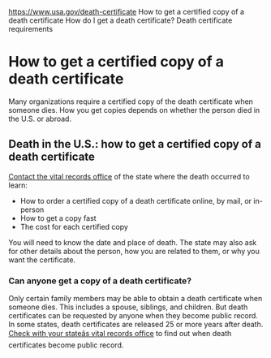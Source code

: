 

https://www.usa.gov/death-certificate
How to get a certified copy of a death certificate
How do I get a death certificate?
Death certificate requirements

How to get a certified copy of a death certificate
==================================================

Many organizations require a certified copy of the death certificate when someone dies. How you get copies depends on whether the person died in the U.S. or abroad.

Death in the U.S.: how to get a certified copy of a death certificate
---------------------------------------------------------------------

[Contact the vital records office](https://www.cdc.gov/nchs/w2w/index.htm)
of the state where the death occurred to learn:

* How to order a certified copy of a death certificate online, by mail, or in-person
* How to get a copy fast
* The cost for each certified copy

You will need to know the date and place of death. The state may also ask for other details about the person, how you are related to them, or why you want the certificate.

### Can anyone get a copy of a death certificate?

Only certain family members may be able to obtain a death certificate when someone dies. This includes a spouse, siblings, and children. But death certificates can be requested by anyone when they become public record. In some states, death certificates are released 25 or more years after death.
[Check with your stateâs vital records office](https://www.cdc.gov/nchs/w2w/index.htm)
to find out when death certificates become public record.
